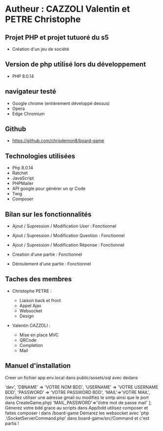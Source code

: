 # Autheur : CAZZOLI Valentin et PETRE Christophe 

## Projet PHP et projet tutuoré du s5
- Création d'un jeu de société

## Version de php utilisé lors du développement
- PHP 8.0.14

## navigateur testé
- Google chrome (entièrement développé dessus)
- Opera 
- Edge Chromium

## Github 
- https://github.com/chrisdemon8/board-game

## Technologies utilisées
- Php 8.0.14
- Ratchet
- JavaScript
- PHPMailer
- API google pour générer un qr Code
- Twig
- Composer


## Bilan sur les fonctionnalités

- Ajout / Supression / Modification User : Fonctionnel
- Ajout / Supression / Modification Question : Fonctionnel
- Ajout / Supression / Modification Réponse : Fonctionnel

- Creation d'une partie : Fonctionnel
- Déroulement d'une partie : Fonctionnel

## Taches des membres

- Christophe PETRE :
    - Liaison back et front
    - Appel Ajax
    - Websocket
    - Design


- Valentin CAZZOLI : 
    - Mise en place MVC
    - QRCode
    - Completion
    - Mail


## Manuel d'installation

Creer un fichier app.env.local dans public/assets/sql avec dedans 
<?php
return [
    'APP_ENV'=> 'dev',
    'DBNAME' => 'VOTRE NOM BDD', 
    'USERNAME' => 'VOTRE USERNAME BDD', 
    'PASSWORD' => 'VOTRE PASSWORD BDD',
    'MAIL'=>'VOTRE MAIL',(veuillez utiliser une adresse gmail ou modifiez le smtp ainsi que le port dans CreateGame.php)
    'MAIL_PASSWORD'=>'Votre mot de passe mail'
];

Génerez votre bdd grace au scripts dans App/bdd

utilisez composer et faites composer i dans /board-game

Démarez les websocket avec 'php .\SocketServerCommand.php' dans board-game/src/Command

et c'est partis !